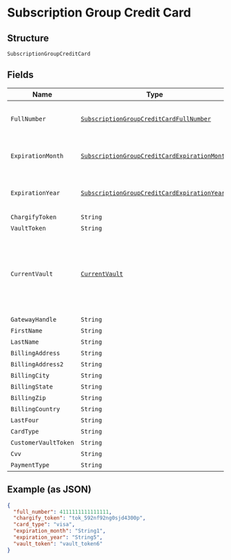 
# Subscription Group Credit Card

## Structure

`SubscriptionGroupCreditCard`

## Fields

| Name | Type | Tags | Description | Getter | Setter |
|  --- | --- | --- | --- | --- | --- |
| `FullNumber` | [`SubscriptionGroupCreditCardFullNumber`](../../doc/models/containers/subscription-group-credit-card-full-number.md) | Optional | This is a container for one-of cases. | SubscriptionGroupCreditCardFullNumber getFullNumber() | setFullNumber(SubscriptionGroupCreditCardFullNumber fullNumber) |
| `ExpirationMonth` | [`SubscriptionGroupCreditCardExpirationMonth`](../../doc/models/containers/subscription-group-credit-card-expiration-month.md) | Optional | This is a container for one-of cases. | SubscriptionGroupCreditCardExpirationMonth getExpirationMonth() | setExpirationMonth(SubscriptionGroupCreditCardExpirationMonth expirationMonth) |
| `ExpirationYear` | [`SubscriptionGroupCreditCardExpirationYear`](../../doc/models/containers/subscription-group-credit-card-expiration-year.md) | Optional | This is a container for one-of cases. | SubscriptionGroupCreditCardExpirationYear getExpirationYear() | setExpirationYear(SubscriptionGroupCreditCardExpirationYear expirationYear) |
| `ChargifyToken` | `String` | Optional | - | String getChargifyToken() | setChargifyToken(String chargifyToken) |
| `VaultToken` | `String` | Optional | - | String getVaultToken() | setVaultToken(String vaultToken) |
| `CurrentVault` | [`CurrentVault`](../../doc/models/current-vault.md) | Optional | The vault that stores the payment profile with the provided `vault_token`. Use `bogus` for testing. | CurrentVault getCurrentVault() | setCurrentVault(CurrentVault currentVault) |
| `GatewayHandle` | `String` | Optional | - | String getGatewayHandle() | setGatewayHandle(String gatewayHandle) |
| `FirstName` | `String` | Optional | - | String getFirstName() | setFirstName(String firstName) |
| `LastName` | `String` | Optional | - | String getLastName() | setLastName(String lastName) |
| `BillingAddress` | `String` | Optional | - | String getBillingAddress() | setBillingAddress(String billingAddress) |
| `BillingAddress2` | `String` | Optional | - | String getBillingAddress2() | setBillingAddress2(String billingAddress2) |
| `BillingCity` | `String` | Optional | - | String getBillingCity() | setBillingCity(String billingCity) |
| `BillingState` | `String` | Optional | - | String getBillingState() | setBillingState(String billingState) |
| `BillingZip` | `String` | Optional | - | String getBillingZip() | setBillingZip(String billingZip) |
| `BillingCountry` | `String` | Optional | - | String getBillingCountry() | setBillingCountry(String billingCountry) |
| `LastFour` | `String` | Optional | - | String getLastFour() | setLastFour(String lastFour) |
| `CardType` | `String` | Optional | - | String getCardType() | setCardType(String cardType) |
| `CustomerVaultToken` | `String` | Optional | - | String getCustomerVaultToken() | setCustomerVaultToken(String customerVaultToken) |
| `Cvv` | `String` | Optional | - | String getCvv() | setCvv(String cvv) |
| `PaymentType` | `String` | Optional | - | String getPaymentType() | setPaymentType(String paymentType) |

## Example (as JSON)

```json
{
  "full_number": 4111111111111111,
  "chargify_token": "tok_592nf92ng0sjd4300p",
  "card_type": "visa",
  "expiration_month": "String1",
  "expiration_year": "String5",
  "vault_token": "vault_token6"
}
```


